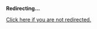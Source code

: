<!DOCTYPE html>
<html>
<head>
<title>Redirecting...</title>
<link rel="canonical" href="http://home.jle0.com:4111/entry/the-hamster-hotel-an-introduction-to-control-theory.md"/>
<meta http-equiv="content-type" content="text/html; charset=utf-8" />
<meta http-equiv="refresh" content="0; url=#{destination_path}" />
</head>
<body>
  <p><strong>Redirecting...</strong></p>
  <p><a href='http://home.jle0.com:4111/entry/the-hamster-hotel-an-introduction-to-control-theory.md'>Click here if you are not redirected.</a></p>
  <script>
    document.location.href = "http://home.jle0.com:4111/entry/the-hamster-hotel-an-introduction-to-control-theory.md";
  </script>
</body>
</html>
